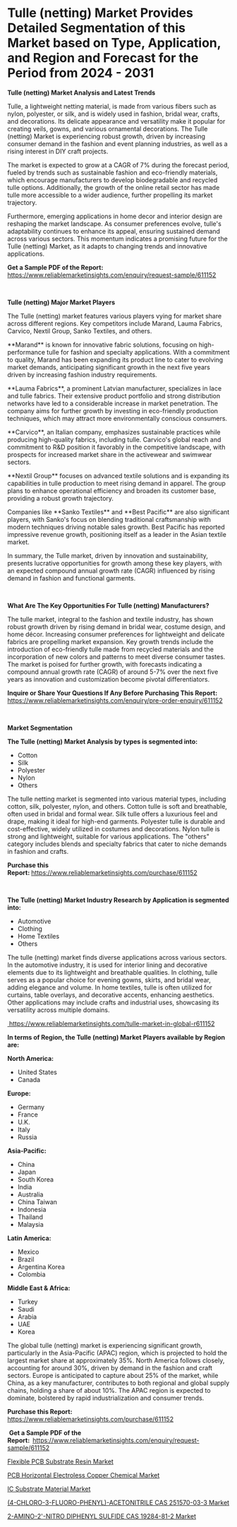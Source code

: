 <p><h1>Tulle (netting) Market Provides Detailed Segmentation of this Market based on Type, Application, and Region and Forecast for the Period from 2024 - 2031</h1></p><p><strong>Tulle (netting) Market Analysis and Latest Trends</strong></p>
<p><p>Tulle, a lightweight netting material, is made from various fibers such as nylon, polyester, or silk, and is widely used in fashion, bridal wear, crafts, and decorations. Its delicate appearance and versatility make it popular for creating veils, gowns, and various ornamental decorations. The Tulle (netting) Market is experiencing robust growth, driven by increasing consumer demand in the fashion and event planning industries, as well as a rising interest in DIY craft projects. </p><p>The market is expected to grow at a CAGR of 7% during the forecast period, fueled by trends such as sustainable fashion and eco-friendly materials, which encourage manufacturers to develop biodegradable and recycled tulle options. Additionally, the growth of the online retail sector has made tulle more accessible to a wider audience, further propelling its market trajectory. </p><p>Furthermore, emerging applications in home decor and interior design are reshaping the market landscape. As consumer preferences evolve, tulle's adaptability continues to enhance its appeal, ensuring sustained demand across various sectors. This momentum indicates a promising future for the Tulle (netting) Market, as it adapts to changing trends and innovative applications.</p></p>
<p><strong>Get a Sample PDF of the Report:&nbsp;</strong> <a href="https://www.reliablemarketinsights.com/enquiry/request-sample/611152?utm_campaign=1622&utm_medium=2&utm_source=Github&utm_content=ia&utm_term=12102024&utm_id=tulle-netting">https://www.reliablemarketinsights.com/enquiry/request-sample/611152</a></p>
<p>&nbsp;</p>
<p><strong>Tulle (netting) Major Market Players</strong></p>
<p><p>The Tulle (netting) market features various players vying for market share across different regions. Key competitors include Marand, Lauma Fabrics, Carvico, Nextil Group, Sanko Textiles, and others. </p><p>**Marand** is known for innovative fabric solutions, focusing on high-performance tulle for fashion and specialty applications. With a commitment to quality, Marand has been expanding its product line to cater to evolving market demands, anticipating significant growth in the next five years driven by increasing fashion industry requirements.</p><p>**Lauma Fabrics**, a prominent Latvian manufacturer, specializes in lace and tulle fabrics. Their extensive product portfolio and strong distribution networks have led to a considerable increase in market penetration. The company aims for further growth by investing in eco-friendly production techniques, which may attract more environmentally conscious consumers.</p><p>**Carvico**, an Italian company, emphasizes sustainable practices while producing high-quality fabrics, including tulle. Carvico's global reach and commitment to R&D position it favorably in the competitive landscape, with prospects for increased market share in the activewear and swimwear sectors.</p><p>**Nextil Group** focuses on advanced textile solutions and is expanding its capabilities in tulle production to meet rising demand in apparel. The group plans to enhance operational efficiency and broaden its customer base, providing a robust growth trajectory. </p><p>Companies like **Sanko Textiles** and **Best Pacific** are also significant players, with Sanko's focus on blending traditional craftsmanship with modern techniques driving notable sales growth. Best Pacific has reported impressive revenue growth, positioning itself as a leader in the Asian textile market.</p><p>In summary, the Tulle market, driven by innovation and sustainability, presents lucrative opportunities for growth among these key players, with an expected compound annual growth rate (CAGR) influenced by rising demand in fashion and functional garments.</p></p>
<p>&nbsp;</p>
<p><strong>What Are The Key Opportunities For Tulle (netting) Manufacturers?</strong></p>
<p><p>The tulle market, integral to the fashion and textile industry, has shown robust growth driven by rising demand in bridal wear, costume design, and home décor. Increasing consumer preferences for lightweight and delicate fabrics are propelling market expansion. Key growth trends include the introduction of eco-friendly tulle made from recycled materials and the incorporation of new colors and patterns to meet diverse consumer tastes. The market is poised for further growth, with forecasts indicating a compound annual growth rate (CAGR) of around 5-7% over the next five years as innovation and customization become pivotal differentiators.</p></p>
<p><strong>Inquire or Share Your Questions If Any Before Purchasing This Report:</strong> <a href="https://www.reliablemarketinsights.com/enquiry/pre-order-enquiry/611152?utm_campaign=1622&utm_medium=2&utm_source=Github&utm_content=ia&utm_term=12102024&utm_id=tulle-netting">https://www.reliablemarketinsights.com/enquiry/pre-order-enquiry/611152</a></p>
<p>&nbsp;</p>
<p><strong>Market Segmentation</strong></p>
<p><strong>The Tulle (netting) Market Analysis by types is segmented into:</strong></p>
<p><ul><li>Cotton</li><li>Silk</li><li>Polyester</li><li>Nylon</li><li>Others</li></ul></p>
<p><p>The tulle netting market is segmented into various material types, including cotton, silk, polyester, nylon, and others. Cotton tulle is soft and breathable, often used in bridal and formal wear. Silk tulle offers a luxurious feel and drape, making it ideal for high-end garments. Polyester tulle is durable and cost-effective, widely utilized in costumes and decorations. Nylon tulle is strong and lightweight, suitable for various applications. The "others" category includes blends and specialty fabrics that cater to niche demands in fashion and crafts.</p></p>
<p><strong>Purchase this Report:&nbsp;</strong><a href="https://www.reliablemarketinsights.com/purchase/611152?utm_campaign=1622&utm_medium=2&utm_source=Github&utm_content=ia&utm_term=12102024&utm_id=tulle-netting">https://www.reliablemarketinsights.com/purchase/611152</a></p>
<p>&nbsp;</p>
<p><strong>The Tulle (netting) Market Industry Research by Application is segmented into:</strong></p>
<p><ul><li>Automotive</li><li>Clothing</li><li>Home Textiles</li><li>Others</li></ul></p>
<p><p>The tulle (netting) market finds diverse applications across various sectors. In the automotive industry, it is used for interior lining and decorative elements due to its lightweight and breathable qualities. In clothing, tulle serves as a popular choice for evening gowns, skirts, and bridal wear, adding elegance and volume. In home textiles, tulle is often utilized for curtains, table overlays, and decorative accents, enhancing aesthetics. Other applications may include crafts and industrial uses, showcasing its versatility across multiple domains.</p></p>
<p><a href="https://www.reliablemarketinsights.com/tulle-market-in-global-r611152?utm_campaign=1622&utm_medium=2&utm_source=Github&utm_content=ia&utm_term=12102024&utm_id=tulle-netting">&nbsp;https://www.reliablemarketinsights.com/tulle-market-in-global-r611152</a></p>
<p><strong>In terms of Region, the Tulle (netting) Market Players available by Region are:</strong></p>
<p>
    <p> <strong> North America: </strong>
        <ul>
            <li>United States</li>
            <li>Canada</li>
        </ul>
        </p> 
    <p> <strong> Europe: </strong>
        <ul>
            <li>Germany</li>
            <li>France</li>
            <li>U.K.</li>
            <li>Italy</li>
            <li>Russia</li>
        </ul>
        </p> 
    <p> <strong> Asia-Pacific: </strong>
        <ul>
            <li>China</li>
            <li>Japan</li>
            <li>South Korea</li>
            <li>India</li>
            <li>Australia</li>
            <li>China Taiwan</li>
            <li>Indonesia</li>
            <li>Thailand</li>
            <li>Malaysia</li>
        </ul>
        </p> 
    <p> <strong> Latin America: </strong>
        <ul>
            <li>Mexico</li>
            <li>Brazil</li>
            <li>Argentina Korea</li>
            <li>Colombia</li>
        </ul>
        </p> 
    <p> <strong> Middle East & Africa: </strong>
        <ul>
            <li>Turkey</li>
            <li>Saudi</li>
            <li>Arabia</li>
            <li>UAE</li>
            <li>Korea</li>
        </ul>
    </p>
    </p>
<p><p>The global tulle (netting) market is experiencing significant growth, particularly in the Asia-Pacific (APAC) region, which is projected to hold the largest market share at approximately 35%. North America follows closely, accounting for around 30%, driven by demand in the fashion and craft sectors. Europe is anticipated to capture about 25% of the market, while China, as a key manufacturer, contributes to both regional and global supply chains, holding a share of about 10%. The APAC region is expected to dominate, bolstered by rapid industrialization and consumer trends.</p></p>
<p><strong>Purchase this Report: </strong><a href="https://www.reliablemarketinsights.com/purchase/611152?utm_campaign=1622&utm_medium=2&utm_source=Github&utm_content=ia&utm_term=12102024&utm_id=tulle-netting">https://www.reliablemarketinsights.com/purchase/611152</a></p>
<p>&nbsp;<strong>Get a Sample PDF of the Report:&nbsp;&nbsp;</strong><a href="https://www.reliablemarketinsights.com/enquiry/request-sample/611152?utm_campaign=1622&utm_medium=2&utm_source=Github&utm_content=ia&utm_term=12102024&utm_id=tulle-netting">https://www.reliablemarketinsights.com/enquiry/request-sample/611152</a></p>
<p><strong></strong></p>
<p><p><a href="https://www.linkedin.com/pulse/evaluating-global-flexible-pcb-substrate-resin-market-trends-docpc?utm_campaign=1622&utm_medium=2&utm_source=Github&utm_content=ia&utm_term=12102024&utm_id=tulle-netting">Flexible PCB Substrate Resin Market</a></p><p><a href="https://www.linkedin.com/pulse/emerging-trends-pcb-horizontal-electroless-copper-chemical-bomcc?utm_campaign=1622&utm_medium=2&utm_source=Github&utm_content=ia&utm_term=12102024&utm_id=tulle-netting">PCB Horizontal Electroless Copper Chemical Market</a></p><p><a href="https://www.linkedin.com/pulse/ic-substrate-material-industry-analysis-report-its-market-size-ncvhc?utm_campaign=1622&utm_medium=2&utm_source=Github&utm_content=ia&utm_term=12102024&utm_id=tulle-netting">IC Substrate Material Market</a></p><p><a href="https://github.com/ChiragRp1/Market-Research-Report-List-6/blob/main/4-chloro-3-fluoro-phenyl-acetonitrile-cas-251570-03-3-market.md?utm_campaign=1622&utm_medium=2&utm_source=Github&utm_content=ia&utm_term=12102024&utm_id=tulle-netting">(4-CHLORO-3-FLUORO-PHENYL)-ACETONITRILE CAS 251570-03-3 Market</a></p><p><a href="https://github.com/nicolette8ozlpl/Market-Research-Report-List-1/blob/main/2-amino-2-nitro-diphenyl-sulfide-cas-19284-81-2-market.md?utm_campaign=1622&utm_medium=2&utm_source=Github&utm_content=ia&utm_term=12102024&utm_id=tulle-netting">2-AMINO-2'-NITRO DIPHENYL SULFIDE CAS 19284-81-2 Market</a></p></p>